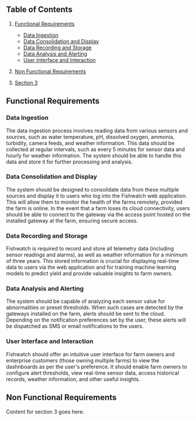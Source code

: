 ## Table of Contents

1. [Functional Requirements](#functional-requirements)
    - [Data Ingestion](#data-ingestion)
    - [Data Consolidation and Display](#data-consolidation-and-display)
    - [Data Recording and Storage](#data-recording-and-storage)
    - [Data Analysis and Alerting](#data-analysis-and-alerting)
    - [User Interface and Interaction](#user-interface-and-interaction)
    
2. [Non Functional Requirements](#non-functional-requirements)
3. [Section 3](#section-3)

## Functional Requirements

### Data Ingestion
The data ingestion process involves reading data from various sensors and sources, such as water temperature, pH, dissolved oxygen, ammonia, turbidity, camera feeds, and weather information. This data should be collected at regular intervals, such as every 5 minutes for sensor data and hourly for weather information. The system should be able to handle this data and store it for further processing and analysis.

### Data Consolidation and Display
The system should be designed to consolidate data from these multiple sources and display it to users who log into the Fishwatch web application. This will allow them to monitor the health of the farms remotely, provided the farm is online.
In the event that a farm loses its cloud connectivity, users should be able to connect to the gateway via the access point hosted on the installed gateway at the farm, ensuring secure access.

### Data Recording and Storage
Fishwatch is required to record and store all telemetry data (including sensor readings and alarms), as well as weather information for a minimum of three years. This stored information is crucial for displaying real-time data to users via the web application and for training machine learning models to predict yield and provide valuable insights to farm owners.

### Data Analysis and Alerting
The system should be capable of analyzing each sensor value for abnormalities or preset thresholds. When such cases are detected by the gateways installed on the farm, alerts should be sent to the cloud. Depending on the notification preferences set by the user, these alerts will be dispatched as SMS or email notifications to the users.

### User Interface and Interaction
Fishwatch should offer an intuitive user interface for farm owners and enterprise customers (those owning multiple farms) to view the dashnboards as per the user's preference. It should enable farm owners to configure alert thresholds, view real-time sensor data, access historical records, weather information, and other useful insights.

## Non Functional Requirements

Content for section 3 goes here.